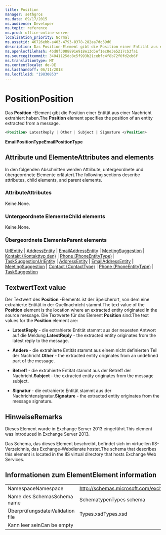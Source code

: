 ```yaml
---
title: Position
manager: sethgros
ms.date: 09/17/2015
ms.audience: Developer
ms.topic: reference
ms.prod: office-online-server
localization_priority: Normal
ms.assetid: 46726ebb-a403-4793-8378-282aa7dc39d0
description: Das Position-Element gibt die Position einer Entität aus einer Nachricht extrahiert haben.
ms.openlocfilehash: 4bd8f3088891e918e13d5ef1ec8e3e5217cb3fa1
ms.sourcegitcommit: 34041125dc8c5f993b21cebfc4f8b72f0fd2cb6f
ms.translationtype: MT
ms.contentlocale: de-DE
ms.lasthandoff: 06/11/2018
ms.locfileid: "19830853"
---
```

# <a name="position"></a><span data-ttu-id="31ee7-103">Position</span><span class="sxs-lookup"><span data-stu-id="31ee7-103">Position</span></span>

<span data-ttu-id="31ee7-104">Das **Position** -Element gibt die Position einer Entität aus einer Nachricht extrahiert haben.</span><span class="sxs-lookup"><span data-stu-id="31ee7-104">The **Position** element specifies the position of an entity extracted from a message.</span></span> 
  
```XML
<Position> LatestReply | Other | Subject | Signature </Position>
```

 <span data-ttu-id="31ee7-105">**EmailPositionType**</span><span class="sxs-lookup"><span data-stu-id="31ee7-105">**EmailPositionType**</span></span>
## <a name="attributes-and-elements"></a><span data-ttu-id="31ee7-106">Attribute und Elemente</span><span class="sxs-lookup"><span data-stu-id="31ee7-106">Attributes and elements</span></span>

<span data-ttu-id="31ee7-107">In den folgenden Abschnitten werden Attribute, untergeordnete und übergeordnete Elemente erläutert.</span><span class="sxs-lookup"><span data-stu-id="31ee7-107">The following sections describe attributes, child elements, and parent elements.</span></span>
  
### <a name="attributes"></a><span data-ttu-id="31ee7-108">Attribute</span><span class="sxs-lookup"><span data-stu-id="31ee7-108">Attributes</span></span>

<span data-ttu-id="31ee7-109">Keine.</span><span class="sxs-lookup"><span data-stu-id="31ee7-109">None.</span></span>
  
### <a name="child-elements"></a><span data-ttu-id="31ee7-110">Untergeordnete Elemente</span><span class="sxs-lookup"><span data-stu-id="31ee7-110">Child elements</span></span>

<span data-ttu-id="31ee7-111">Keine.</span><span class="sxs-lookup"><span data-stu-id="31ee7-111">None.</span></span>
  
### <a name="parent-elements"></a><span data-ttu-id="31ee7-112">Übergeordnete Elemente</span><span class="sxs-lookup"><span data-stu-id="31ee7-112">Parent elements</span></span>

<span data-ttu-id="31ee7-113">[UrlEntity](urlentity.md) | [AddressEntity](addressentity.md) | [EmailAddressEntity](emailaddressentity.md) | [MeetingSuggestion](meetingsuggestion.md) | [Kontakt (Kontakttyp den)](contact-contacttype.md) | [Phone (PhoneEntityType)](phone-phoneentitytype.md)  |  [ TaskSuggestion](tasksuggestion.md)</span><span class="sxs-lookup"><span data-stu-id="31ee7-113">[UrlEntity](urlentity.md) | [AddressEntity](addressentity.md) | [EmailAddressEntity](emailaddressentity.md) | [MeetingSuggestion](meetingsuggestion.md) | [Contact (ContactType)](contact-contacttype.md) | [Phone (PhoneEntityType)](phone-phoneentitytype.md) | [TaskSuggestion](tasksuggestion.md)</span></span>
  
## <a name="text-value"></a><span data-ttu-id="31ee7-114">Textwert</span><span class="sxs-lookup"><span data-stu-id="31ee7-114">Text value</span></span>

<span data-ttu-id="31ee7-115">Der Textwert des **Position** -Elements ist der Speicherort, von dem eine extrahierte Entität in der Quellnachricht stammt.</span><span class="sxs-lookup"><span data-stu-id="31ee7-115">The text value of the **Position** element is the location where an extracted entity originated in the source message.</span></span> <span data-ttu-id="31ee7-116">Die Textwerte für das Element **Position** sind:</span><span class="sxs-lookup"><span data-stu-id="31ee7-116">The text values for the **Position** element are:</span></span> 
  
- <span data-ttu-id="31ee7-117">**LatestReply** - die extrahierte Entität stammt aus der neuesten Antwort auf die Meldung.</span><span class="sxs-lookup"><span data-stu-id="31ee7-117">**LatestReply** - the extracted entity originates from the latest reply to the message.</span></span> 
    
- <span data-ttu-id="31ee7-118">**Andere** - die extrahierte Entität stammt aus einem nicht definierten Teil der Nachricht.</span><span class="sxs-lookup"><span data-stu-id="31ee7-118">**Other** - the extracted entity originates from an undefined part of the message.</span></span> 
    
- <span data-ttu-id="31ee7-119">**Betreff** - die extrahierte Entität stammt aus der Betreff der Nachricht.</span><span class="sxs-lookup"><span data-stu-id="31ee7-119">**Subject** - the extracted entity originates from the message subject.</span></span> 
    
- <span data-ttu-id="31ee7-120">**Signatur** - die extrahierte Entität stammt aus der Nachrichtensignatur.</span><span class="sxs-lookup"><span data-stu-id="31ee7-120">**Signature** - the extracted entity originates from the message signature.</span></span> 
    
## <a name="remarks"></a><span data-ttu-id="31ee7-121">Hinweise</span><span class="sxs-lookup"><span data-stu-id="31ee7-121">Remarks</span></span>

<span data-ttu-id="31ee7-122">Dieses Element wurde in Exchange Server 2013 eingeführt.</span><span class="sxs-lookup"><span data-stu-id="31ee7-122">This element was introduced in Exchange Server 2013.</span></span>
  
<span data-ttu-id="31ee7-123">Das Schema, das dieses Element beschreibt, befindet sich im virtuellen IIS-Verzeichnis, das Exchange-Webdienste hostet.</span><span class="sxs-lookup"><span data-stu-id="31ee7-123">The schema that describes this element is located in the IIS virtual directory that hosts Exchange Web Services.</span></span>
  
## <a name="element-information"></a><span data-ttu-id="31ee7-124">Informationen zum Element</span><span class="sxs-lookup"><span data-stu-id="31ee7-124">Element information</span></span>

|||
|:-----|:-----|
|<span data-ttu-id="31ee7-125">Namespace</span><span class="sxs-lookup"><span data-stu-id="31ee7-125">Namespace</span></span>  <br/> |http://schemas.microsoft.com/exchange/services/2006/types  <br/> |
|<span data-ttu-id="31ee7-126">Name des Schemas</span><span class="sxs-lookup"><span data-stu-id="31ee7-126">Schema name</span></span>  <br/> |<span data-ttu-id="31ee7-127">Schematypen</span><span class="sxs-lookup"><span data-stu-id="31ee7-127">Types schema</span></span>  <br/> |
|<span data-ttu-id="31ee7-128">Überprüfungsdatei</span><span class="sxs-lookup"><span data-stu-id="31ee7-128">Validation file</span></span>  <br/> |<span data-ttu-id="31ee7-129">Types.xsd</span><span class="sxs-lookup"><span data-stu-id="31ee7-129">Types.xsd</span></span>  <br/> |
|<span data-ttu-id="31ee7-130">Kann leer sein</span><span class="sxs-lookup"><span data-stu-id="31ee7-130">Can be empty</span></span>  <br/> ||
   

